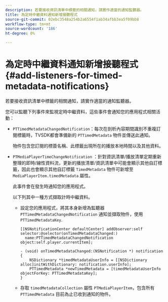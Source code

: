 ```yaml
---
description: 若要接收資訊清單中標籤的相關通知，請實作適當的通知監聽器。
title: 為定時中繼資料通知新增接聽程式
source-git-commit: 02ebc3548a254b2a6554f1ab34afbb3ea5f09bb8
workflow-type: tm+mt
source-wordcount: '186'
ht-degree: 0%

---
```


# 為定時中繼資料通知新增接聽程式 {#add-listeners-for-timed-metadata-notifications}

若要接收資訊清單中標籤的相關通知，請實作適當的通知監聽器。

您可以監聽下列事件來監視定時中繼資料，這些事件會通知您的應用程式相關活動：

* `PTTimedMetadataChangedNotification`：每次在剖析內容期間識別不重複訂閱標籤時，TVSDK都會準備新的 `PTTimedMetadata` 物件並傳送此通知。

  物件包含您訂閱的標簽名稱、此標籤出現所在的播放本地時間以及其他資料。

* `PTMediaPlayerTimeChangeNotification` ：針對資訊清單/播放清單定期重新整理的即時/線性資料流，更新的播放清單/資訊清單中可能會顯示其他自訂標籤，因此也會顯示其他自訂標籤 `TimedMetadata` 物件可新增至 `MediaPlayerItem.timedMetadata` 屬性。

  此事件會在發生時通知您的應用程式。

  以下列其中一種方式擷取計時中繼資料。

   * 設定您的應用程式，將其本身新增為監聽器 `PTTimedMetadataChangedNotification` 通知並擷取物件，使用 `PTTimedMetadataKey`.

     ```
     [[NSNotificationCenter defaultCenter] addObserver:self selector:@selector(onTimedMetadataChanged:)  
       name:PTTimedMetadataChangedNotification object:self.player.currentItem]; 
     
     - (void) onTimedMetadataChanged:(NSNotification *) notification { 
         NSDictionary *timedMetadataUserInfo = [[NSDictionary alloc]initWithDictionary: notification.userInfo]; 
         PTTimedMetadata *newTimedMetadata = [timedMetadataUserInfo objectForKey: PTTimedMetadataKey]; 
     }
     ```

   * 存取 `timedMetadataCollection` 屬性 `PTMediaPlayerItem`，包含所有 `PTTimedMetadata` 目前為止已收到通知的物件。
